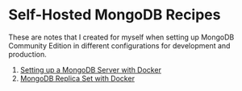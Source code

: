 # Self-Hosted MongoDB Recipes

These are notes that I created for myself when setting up MongoDB Community Edition in different configurations for development and production. 

1. [Setting up a MongoDB Server with Docker](mongodb-server-docker)
2. [MongoDB Replica Set with Docker](mongodb-replica-set-docker)